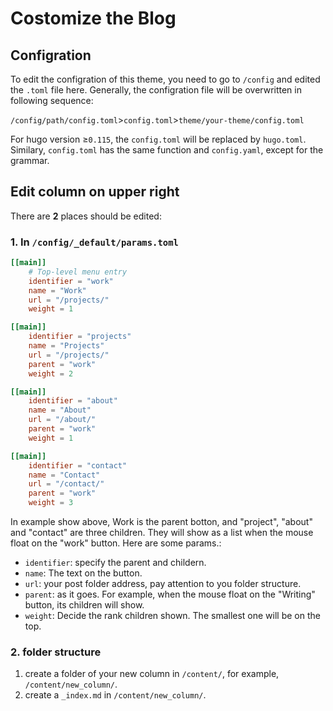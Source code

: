 # Costomize the Blog
## Configration
To edit the configration of this theme, you need to go to `/config` and edited the `.toml` file here. Generally, the configration file will be overwritten in following sequence:

`/config/path/config.toml`>`config.toml`>`theme/your-theme/config.toml`

For hugo version $\geq$`0.115`, the `config.toml` will be replaced by `hugo.toml`. Similary, `config.toml` has the same function and `config.yaml`, except for the grammar.

## Edit column on upper right
There are **2** places should be edited:
### 1. In `/config/_default/params.toml`
```toml
[[main]]
    # Top-level menu entry
    identifier = "work"
    name = "Work"
    url = "/projects/"
    weight = 1

[[main]]
    identifier = "projects"
    name = "Projects"
    url = "/projects/"
    parent = "work"
    weight = 2

[[main]]
    identifier = "about"
    name = "About"
    url = "/about/"
    parent = "work"
    weight = 1

[[main]]
    identifier = "contact"
    name = "Contact"
    url = "/contact/"
    parent = "work"
    weight = 3
```
In example show above, Work is the parent botton, and "project", "about" and "contact" are three children. They will show as a list when the mouse float on the "work" button.
Here are some params.:
- `identifier`: specify the parent and childern.
- `name`: The text on the button.
- `url`: your post folder address, pay attention to you folder structure.
- `parent`: as it goes. For example, when the mouse float on the "Writing" button, its children will show.
- `weight`: Decide the rank children shown. The smallest one will be on the top.

### 2. folder structure
1. create a folder of your new column in `/content/`, for example, `/content/new_column/`.
2. create a `_index.md` in `/content/new_column/`.